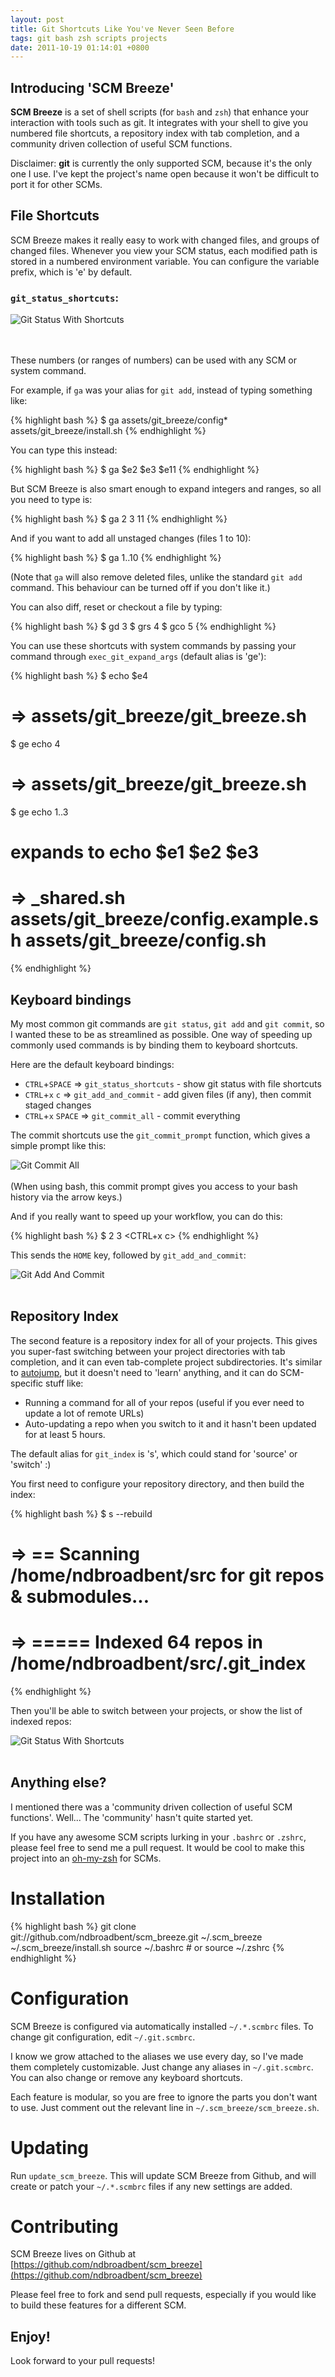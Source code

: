 ```yaml
---
layout: post
title: Git Shortcuts Like You've Never Seen Before
tags: git bash zsh scripts projects
date: 2011-10-19 01:14:01 +0800
---
```


## Introducing 'SCM Breeze'

**SCM Breeze** is a set of shell scripts (for `bash` and `zsh`) that enhance your interaction with tools
such as git. It integrates with your shell to give you numbered file shortcuts,
a repository index with tab completion, and a community driven collection of useful SCM functions.

Disclaimer: **git** is currently the only supported SCM, because it's the only one I use.
I've kept the project's name open because it won't be difficult to port it for other SCMs.


## File Shortcuts

SCM Breeze makes it really easy to work with changed files, and groups of changed files.
Whenever you view your SCM status, each modified path is stored in a numbered environment variable.
You can configure the variable prefix, which is 'e' by default.


### `git_status_shortcuts`:

<div class="centered">
<img src="/images/posts/2011/10/status_with_shortcuts-resized-post.png" alt="Git Status With Shortcuts" />
</div>
<br/><br/>

These numbers (or ranges of numbers) can be used with any SCM or system command.

For example, if `ga` was your alias for `git add`, instead of typing something like:

{% highlight bash %}
$ ga assets/git_breeze/config* assets/git_breeze/install.sh
{% endhighlight %}

You can type this instead:

{% highlight bash %}
$ ga $e2 $e3 $e11
{% endhighlight %}

But SCM Breeze is also smart enough to expand integers and ranges, so all you need to type is:

{% highlight bash %}
$ ga 2 3 11
{% endhighlight %}

And if you want to add all unstaged changes (files 1 to 10):

{% highlight bash %}
$ ga 1..10
{% endhighlight %}

(Note that `ga` will also remove deleted files, unlike the standard `git add` command.
This behaviour can be turned off if you don't like it.)


You can also diff, reset or checkout a file by typing:

{% highlight bash %}
$ gd 3
$ grs 4
$ gco 5
{% endhighlight %}


You can use these shortcuts with system commands by passing your command through `exec_git_expand_args`
(default alias is 'ge'):


{% highlight bash %}
$ echo $e4
# => assets/git_breeze/git_breeze.sh
$ ge echo 4
# => assets/git_breeze/git_breeze.sh
$ ge echo 1..3
# expands to echo $e1 $e2 $e3
# => _shared.sh assets/git_breeze/config.example.sh assets/git_breeze/config.sh
{% endhighlight %}


## Keyboard bindings

My most common git commands are `git status`, `git add` and `git commit`, so I wanted these
to be as streamlined as possible. One way of speeding up commonly used commands is by binding them to
keyboard shortcuts.

Here are the default keyboard bindings:

* `CTRL`+`SPACE` => `git_status_shortcuts` - show git status with file shortcuts
* `CTRL`+`x` `c` => `git_add_and_commit` - add given files (if any), then commit staged changes
* `CTRL`+`x` `SPACE` => `git_commit_all` - commit everything


The commit shortcuts use the `git_commit_prompt` function, which gives a simple prompt like this:

<div class="centered">
<img src="/images/posts/2011/10/git_commit_all-resized-post.png" alt="Git Commit All" />
</div>
<br/>
(When using bash, this commit prompt gives you access to your bash history via the arrow keys.)
<br/>

And if you really want to speed up your workflow, you can do this:

{% highlight bash %}
$ 2 3 <CTRL+x c>
{% endhighlight %}

This sends the `HOME` key, followed by `git_add_and_commit`:

<div class="centered">
<img src="/images/posts/2011/10/git_add_and_commit_params-resized-post.png" alt="Git Add And Commit" />
</div>
<br/>


## Repository Index

The second feature is a repository index for all of your projects.
This gives you super-fast switching between your project directories with tab completion,
and it can even tab-complete project subdirectories.
It's similar to [autojump](https://github.com/joelthelion/autojump), but it doesn't need to 'learn' anything,
and it can do SCM-specific stuff like:

* Running a command for all of your repos (useful if you ever need to update a lot of remote URLs)
* Auto-updating a repo when you switch to it and it hasn't been updated for at least 5 hours.

The default alias for `git_index` is 's', which could stand for 'source' or 'switch' :)

You first need to configure your repository directory, and then build the index:

{% highlight bash %}
$ s --rebuild
# => == Scanning /home/ndbroadbent/src for git repos & submodules...
# => ===== Indexed 64 repos in /home/ndbroadbent/src/.git_index
{% endhighlight %}

Then you'll be able to switch between your projects, or show the list of indexed repos:

<div class="centered">
<img src="/images/posts/2011/10/source_list-resized-post.png" alt="Git Status With Shortcuts" />
</div>
<br/>



## Anything else?

I mentioned there was a 'community driven collection of useful SCM functions'.
Well... The 'community' hasn't quite started yet.

If you have any awesome SCM scripts lurking in your `.bashrc` or `.zshrc`,
please feel free to send me a pull request.
It would be cool to make this project into an [oh-my-zsh](https://github.com/robbyrussell/oh-my-zsh) for SCMs.


# Installation

{% highlight bash %}
git clone git://github.com/ndbroadbent/scm_breeze.git ~/.scm_breeze
~/.scm_breeze/install.sh
source ~/.bashrc   # or source ~/.zshrc
{% endhighlight %}

# Configuration

SCM Breeze is configured via automatically installed `~/.*.scmbrc` files.
To change git configuration, edit `~/.git.scmbrc`.

I know we grow attached to the aliases we use every day, so I've made them completely customizable.
Just change any aliases in `~/.git.scmbrc`. You can also change or remove any keyboard shortcuts.

Each feature is modular, so you are free to ignore the parts you don't want to use.
Just comment out the relevant line in `~/.scm_breeze/scm_breeze.sh`.

# Updating

Run `update_scm_breeze`. This will update SCM Breeze from Github,
and will create or patch your `~/.*.scmbrc` files if any new settings are added.


# Contributing

SCM Breeze lives on Github at [https://github.com/ndbroadbent/scm_breeze](https://github.com/ndbroadbent/scm_breeze)

Please feel free to fork and send pull requests, especially if you would like to build these features
for a different SCM.


## Enjoy!

Look forward to your pull requests!

